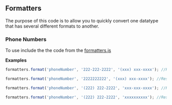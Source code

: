 ## Formatters

The purpose of this code is to allow you to quickly convert one datatype that has several different formats to another.

### Phone Numbers

To use include the the code from the [formatters.js](formatters.js)

**Examples**

```javascript
formatters.format('phoneNumber', '222-222-2222', '(xxx) xxx-xxxx'); //Result: (222) 222-2222

formatters.format('phoneNumber', '2222222222', '(xxx) xxx-xxxx'); //Result: (222) 222-2222

formatters.format('phoneNumber', '(222) 222-2222', 'xxx-xxx-xxxx'); //Result: 222-222-2222

formatters.format('phoneNumber', '(222) 222-2222', 'xxxxxxxxxx'); //Result: 2222222222
```